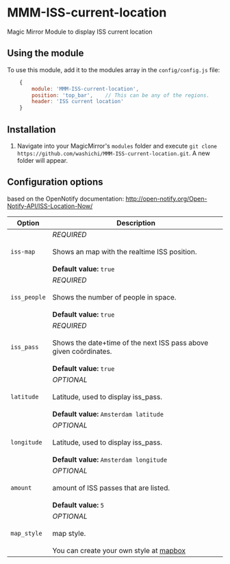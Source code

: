 # MMM-ISS-current-location
Magic Mirror Module to display ISS current location

## Using the module

To use this module, add it to the modules array in the `config/config.js` file:
````javascript
	{
		module: 'MMM-ISS-current-location',
		position: 'top_bar',	// This can be any of the regions.
		header: 'ISS current location'
	}
````
## Installation
1. Navigate into your MagicMirror's `modules` folder and execute `git clone https://github.com/washichi/MMM-ISS-current-location.git`. A new folder will appear.


## Configuration options
based on the OpenNotify documentation: http://open-notify.org/Open-Notify-API/ISS-Location-Now/

| Option            | Description
| ----------------- | -----------
| `iss-map`         | *REQUIRED* <br><br> Shows an map with the realtime ISS position. <br><br> **Default value:** `true`
| `iss_people`      | *REQUIRED* <br><br> Shows the number of people in space. <br><br> **Default value:** `true`
| `iss_pass`        | *REQUIRED* <br><br> Shows the date+time of the next ISS pass above given coördinates. <br><br> **Default value:** `true`
| `latitude`        | *OPTIONAL* <br><br> Latitude, used to display iss_pass. <br><br> **Default value:** `Amsterdam latitude`
| `longitude`       | *OPTIONAL* <br><br> Latitude, used to display iss_pass. <br><br> **Default value:** `Amsterdam longitude`
| `amount`          | *OPTIONAL* <br><br>amount of ISS passes that are listed. <br><br> **Default value:** `5`
| `map_style`       | *OPTIONAL* <br><br>map style. <br><br> You can create your own style at [mapbox](https://www.mapbox.com/studio/styles)

